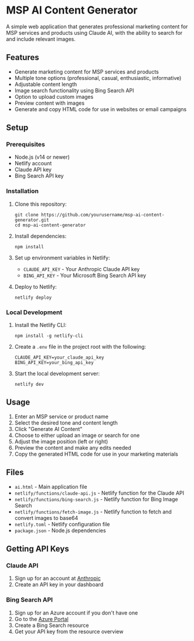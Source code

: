 # MSP AI Content Generator

A simple web application that generates professional marketing content for MSP services and products using Claude AI, with the ability to search for and include relevant images.

## Features

- Generate marketing content for MSP services and products
- Multiple tone options (professional, casual, enthusiastic, informative)
- Adjustable content length
- Image search functionality using Bing Search API
- Option to upload custom images
- Preview content with images
- Generate and copy HTML code for use in websites or email campaigns

## Setup

### Prerequisites

- Node.js (v14 or newer)
- Netlify account
- Claude API key
- Bing Search API key

### Installation

1. Clone this repository:
   ```
   git clone https://github.com/yourusername/msp-ai-content-generator.git
   cd msp-ai-content-generator
   ```

2. Install dependencies:
   ```
   npm install
   ```

3. Set up environment variables in Netlify:
   - `CLAUDE_API_KEY` - Your Anthropic Claude API key
   - `BING_API_KEY` - Your Microsoft Bing Search API key

4. Deploy to Netlify:
   ```
   netlify deploy
   ```

### Local Development

1. Install the Netlify CLI:
   ```
   npm install -g netlify-cli
   ```

2. Create a `.env` file in the project root with the following:
   ```
   CLAUDE_API_KEY=your_claude_api_key
   BING_API_KEY=your_bing_api_key
   ```

3. Start the local development server:
   ```
   netlify dev
   ```

## Usage

1. Enter an MSP service or product name
2. Select the desired tone and content length
3. Click "Generate AI Content"
4. Choose to either upload an image or search for one
5. Adjust the image position (left or right)
6. Preview the content and make any edits needed
7. Copy the generated HTML code for use in your marketing materials

## Files

- `ai.html` - Main application file
- `netlify/functions/claude-api.js` - Netlify function for the Claude API
- `netlify/functions/bing-search.js` - Netlify function for Bing Image Search
- `netlify/functions/fetch-image.js` - Netlify function to fetch and convert images to base64
- `netlify.toml` - Netlify configuration file
- `package.json` - Node.js dependencies

## Getting API Keys

### Claude API
1. Sign up for an account at [Anthropic](https://www.anthropic.com/)
2. Create an API key in your dashboard

### Bing Search API
1. Sign up for an Azure account if you don't have one
2. Go to the [Azure Portal](https://portal.azure.com/)
3. Create a Bing Search resource
4. Get your API key from the resource overview
